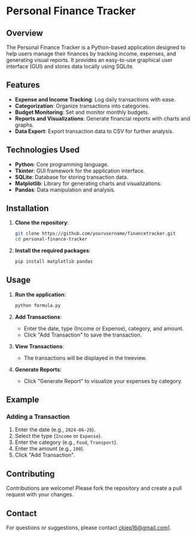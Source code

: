 # Personal Finance Tracker

## Overview
The Personal Finance Tracker is a Python-based application designed to help users manage their finances by tracking income, expenses, and generating visual reports. It provides an easy-to-use graphical user interface (GUI) and stores data locally using SQLite.

## Features
- **Expense and Income Tracking**: Log daily transactions with ease.
- **Categorization**: Organize transactions into categories.
- **Budget Monitoring**: Set and monitor monthly budgets.
- **Reports and Visualizations**: Generate financial reports with charts and graphs.
- **Data Export**: Export transaction data to CSV for further analysis.

## Technologies Used
- **Python**: Core programming language.
- **Tkinter**: GUI framework for the application interface.
- **SQLite**: Database for storing transaction data.
- **Matplotlib**: Library for generating charts and visualizations.
- **Pandas**: Data manipulation and analysis.

## Installation
1. **Clone the repository**:
    ```bash
    git clone https://github.com/yourusername/financetracker.git
    cd personal-finance-tracker
    ```

2. **Install the required packages**:
    ```bash
    pip install matplotlib pandas
    ```

## Usage
1. **Run the application**:
    ```bash
    python formula.py
    ```

2. **Add Transactions**:
    - Enter the date, type (Income or Expense), category, and amount.
    - Click "Add Transaction" to save the transaction.

3. **View Transactions**:
    - The transactions will be displayed in the treeview.

4. **Generate Reports**:
    - Click "Generate Report" to visualize your expenses by category.

## Example
### Adding a Transaction
1. Enter the date (e.g., `2024-06-26`).
2. Select the type (`Income` or `Expense`).
3. Enter the category (e.g., `Food`, `Transport`).
4. Enter the amount (e.g., `100`).
5. Click "Add Transaction".

## Contributing
Contributions are welcome! Please fork the repository and create a pull request with your changes.

## Contact
For questions or suggestions, please contact ckiep16@gmail.com].
